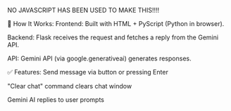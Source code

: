 NO JAVASCRIPT HAS BEEN USED TO MAKE THIS!!!!

🧠 How It Works:
Frontend: Built with HTML + PyScript (Python in browser).

Backend: Flask receives the request and fetches a reply from the Gemini API.

API: Gemini API (via google.generativeai) generates responses.

✅ Features:
Send message via button or pressing Enter

"Clear chat" command clears chat window

Gemini AI replies to user prompts

